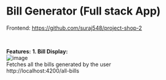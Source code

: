# Bill Generator (Full stack App)

Frontend: https://github.com/suraj548/project-shop-2

<br/>

**Features:**
__1. Bill Display:__ <br/>
                 ![image](https://github.com/suraj548/project-shop/assets/36351346/5f74507b-9abb-406f-9f1e-5a9ed6719f10) <br/>
                 Fetches all the bills generated by the user <br/>
                 http://localhost:4200/all-bills 
                 

 
